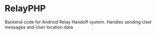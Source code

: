 # RelayPHP

Backend code for Android Relay Handoff system. Handles sending User messages and User location data
